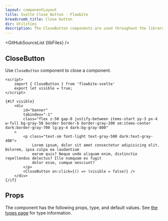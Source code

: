 ```yaml
---
layout: componentLayout
title: Svelte Close Button - Flowbite
breadcrumb_title: Close button
dir: Utilities
description: The CloseButton components are used throughout the library and you can use it for your app as well
---
```


<script>
	import { TableProp, TableDefaultRow, GitHubSourceList } from '../utils';
	import { A } from '$lib';
	import { props as items } from '../props/CloseButton.json';

	let divClass = 'w-full relative overflow-x-auto shadow-md sm:rounded-lg py-4';
	let theadClass = 'text-xs text-gray-700 uppercase bg-gray-50 dark:bg-gray-700 dark:text-white';
  // lib files
  const libFiles = import.meta.glob('../../lib/utils/CloseButton.svelte')
</script>

<GitHubSourceList {libFiles} />

## CloseButton

Use `CloseButton` component to close a component.

```svelte example
<script>
	import { CloseButton } from 'flowbite-svelte'
	export let visible = true;
</script>

{#if visible}
	<div
		id="banner"
		tabindex="-1"
		class="flex z-50 gap-8 justify-between items-start py-3 px-4 w-full bg-gray-50 border border-b border-gray-200 sm:items-center dark:border-gray-700 lg:py-4 dark:bg-gray-800"
	>
		<p class="text-sm font-light text-gray-500 dark:text-gray-400">
			Lorem ipsum, dolor sit amet consectetur adipisicing elit. Dolorem, ipsa culpa ea laudantium
			earum quis? Neque unde aliquam enim, distinctio repellendus delectus? Illo numquam ex fugit
			dolor esse, cumque nesciunt?
		</p>
		<CloseButton on:click={() => (visible = false)} />
	</div>
{/if}
```

## Props

The component has the following props, type, and default values. 
See <A class="hover:underline" href="/pages/types">the types page</A>
for type information.

<TableProp>
	<TableDefaultRow {items} rowState="hover" />
</TableProp>
